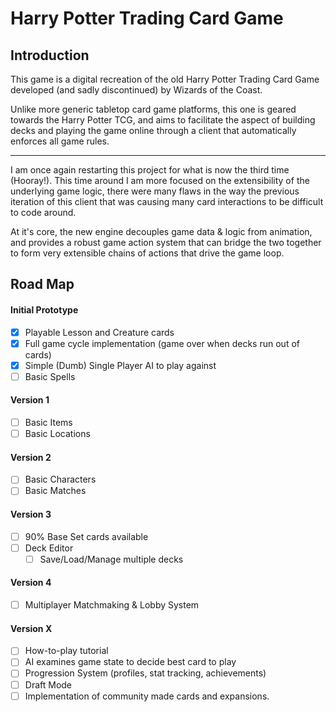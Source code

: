 # Harry Potter Trading Card Game

## Introduction
This game is a digital recreation of the old Harry Potter Trading Card Game developed (and sadly discontinued) by Wizards of the Coast.

Unlike more generic tabletop card game platforms, this one is geared towards the Harry Potter TCG, and aims to facilitate the aspect of building decks and playing the game online through a client that automatically enforces all game rules.
     

---
I am once again restarting this project for what is now the third time (Hooray!). This time around I am more focused on the extensibility of the underlying game logic, there were many flaws in the way the previous iteration of this client that was causing many card interactions to be difficult to code around.

At it's core, the new engine decouples game data & logic from animation, and provides a robust game action system that can bridge the two together to form very extensible chains of actions that drive the game loop.


## Road Map

#### Initial Prototype
* [x] Playable Lesson and Creature cards
* [x] Full game cycle implementation (game over when decks run out of cards)
* [x] Simple (Dumb) Single Player AI to play against
* [ ] Basic Spells

#### Version 1
* [ ] Basic Items
* [ ] Basic Locations

#### Version 2
* [ ] Basic Characters
* [ ] Basic Matches

#### Version 3
* [ ] 90% Base Set cards available
* [ ] Deck Editor
    * [ ] Save/Load/Manage multiple decks

#### Version 4
* [ ] Multiplayer Matchmaking & Lobby System

#### Version X
* [ ] How-to-play tutorial
* [ ] AI examines game state to decide best card to play
* [ ] Progression System (profiles, stat tracking, achievements)
* [ ] Draft Mode
* [ ] Implementation of community made cards and expansions.
